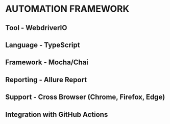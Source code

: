 # AUTOMATION FRAMEWORK

## Tool - WebdriverIO

## Language - TypeScript

## Framework - Mocha/Chai

## Reporting - Allure Report

## Support - Cross Browser (Chrome, Firefox, Edge)

## Integration with GitHub Actions 
